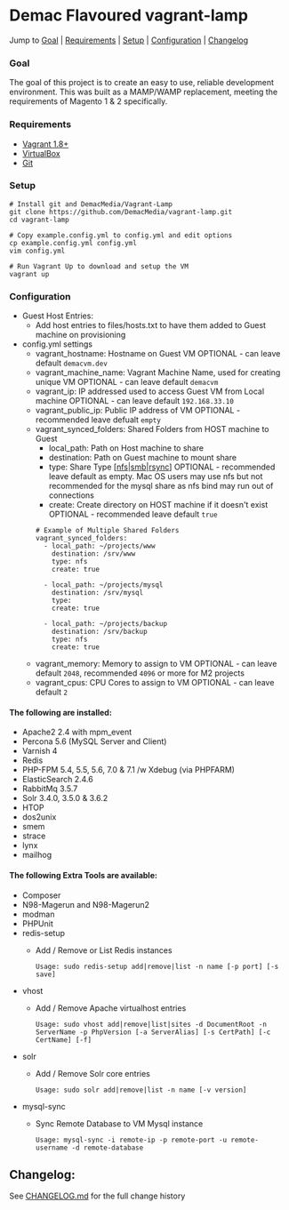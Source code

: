 # Demac Flavoured vagrant-lamp

Jump to [Goal](#goal) | [Requirements](#requirements) | [Setup](#setup) | [Configuration](#configuration) | [Changelog](#changelog)

### Goal
The goal of this project is to create an easy to use, reliable development environment.
This was built as a MAMP/WAMP replacement, meeting the requirements of Magento 1 & 2
specifically.

### Requirements

- [Vagrant 1.8+](https://www.vagrantup.com/downloads.html)
- [VirtualBox](https://www.virtualbox.org/wiki/Downloads)
- [Git](https://git-scm.com/book/en/v2/Getting-Started-Installing-Git)

### Setup

    # Install git and DemacMedia/Vagrant-Lamp
    git clone https://github.com/DemacMedia/vagrant-lamp.git
    cd vagrant-lamp

    # Copy example.config.yml to config.yml and edit options
    cp example.config.yml config.yml
    vim config.yml

    # Run Vagrant Up to download and setup the VM
    vagrant up

### Configuration
-   Guest Host Entries:
    -   Add host entries to files/hosts.txt to have them added to Guest machine on provisioning
-   config.yml settings
    -   vagrant_hostname: Hostname on Guest VM
        OPTIONAL - can leave default `demacvm.dev`
    -   vagrant_machine_name: Vagrant Machine Name, used for creating unique VM
        OPTIONAL - can leave default `demacvm`
    -   vagrant_ip: IP addressed used to access Guest VM from Local machine
        OPTIONAL - can leave default `192.168.33.10`
    -   vagrant_public_ip: Public IP address of VM
        OPTIONAL - recommended leave defualt `empty`
    -   vagrant_synced_folders: Shared Folders from HOST machine to Guest
        -   local_path: Path on Host machine to share
        -   destination: Path on Guest machine to mount share
        -   type: Share Type \[[nfs](https://www.vagrantup.com/docs/synced-folders/nfs.html)|[smb](https://www.vagrantup.com/docs/synced-folders/smb.html)|[rsync](https://www.vagrantup.com/docs/synced-folders/rsync.html)\]
            OPTIONAL - recommended leave default as empty.  Mac OS users may use nfs but not recommended for the mysql share as nfs bind may run out of connections
        -   create: Create directory on HOST machine if it doesn't exist
            OPTIONAL - recommended leave default `true`
        ```
        # Example of Multiple Shared Folders
        vagrant_synced_folders:
          - local_path: ~/projects/www
            destination: /srv/www
            type: nfs 
            create: true

          - local_path: ~/projects/mysql
            destination: /srv/mysql
            type:
            create: true

          - local_path: ~/projects/backup
            destination: /srv/backup
            type: nfs
            create: true
        ```
    -   vagrant_memory: Memory to assign to VM
        OPTIONAL - can leave default `2048`, recommended `4096` or more for M2 projects
    -   vagrant_cpus: CPU Cores to assign to VM
        OPTIONAL - can leave default `2`

#### The following are installed:

-   Apache2 2.4 with mpm\_event
-   Percona 5.6 (MySQL Server and Client)
-   Varnish 4
-   Redis
-   PHP-FPM 5.4, 5.5, 5.6, 7.0 & 7.1 /w Xdebug (via PHPFARM)
-   ElasticSearch 2.4.6
-   RabbitMq 3.5.7
-   Solr 3.4.0, 3.5.0 & 3.6.2
-   HTOP
-   dos2unix
-   smem
-   strace
-   lynx
-   mailhog


#### The following Extra Tools are available:
-   Composer
-   N98-Magerun and N98-Magerun2
-   modman
-   PHPUnit
-   redis-setup
    - Add / Remove or List Redis instances

        ```Usage: sudo redis-setup add|remove|list -n name [-p port] [-s save]```
-   vhost
    - Add / Remove Apache virtualhost entries

        ```Usage: sudo vhost add|remove|list|sites -d DocumentRoot -n ServerName -p PhpVersion [-a ServerAlias] [-s CertPath] [-c CertName] [-f]```
-   solr
    - Add / Remove Solr core entries

        ```Usage: sudo solr add|remove|list -n name [-v version]```
-   mysql-sync
    - Sync Remote Database to VM Mysql instance

        ```Usage: mysql-sync -i remote-ip -p remote-port -u remote-username -d remote-database```

## Changelog:
See [CHANGELOG.md](CHANGELOG.md) for the full change history
